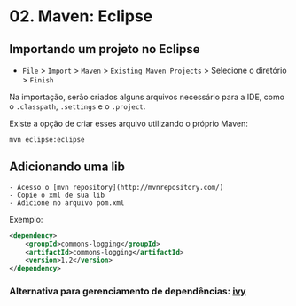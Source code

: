 # 02. Maven: Eclipse

## Importando um projeto no Eclipse

- `File` > `Import` > `Maven` > `Existing Maven Projects` > Selecione o diretório > `Finish`

Na importação, serão criados alguns arquivos necessário para a IDE, como o `.classpath`, `.settings` e o `.project`. 

Existe a opção de criar esses arquivo utilizando o próprio Maven:

```
mvn eclipse:eclipse
```

## Adicionando uma lib
    - Acesso o [mvn repository](http://mvnrepository.com/)
    - Copie o xml de sua lib
    - Adicione no arquivo pom.xml

Exemplo: 

```xml
<dependency>
    <groupId>commons-logging</groupId>
    <artifactId>commons-logging</artifactId>
    <version>1.2</version>
</dependency>
```

### Alternativa para gerenciamento de dependências: [ivy](https://ant.apache.org/ivy/)
